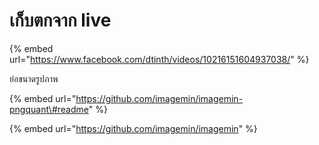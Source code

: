 # เก็บตกจาก live

{% embed url="https://www.facebook.com/dtinth/videos/10216151604937038/" %}



ย่อขนาดรูปภาพ

{% embed url="https://github.com/imagemin/imagemin-pngquant\#readme" %}

{% embed url="https://github.com/imagemin/imagemin" %}



